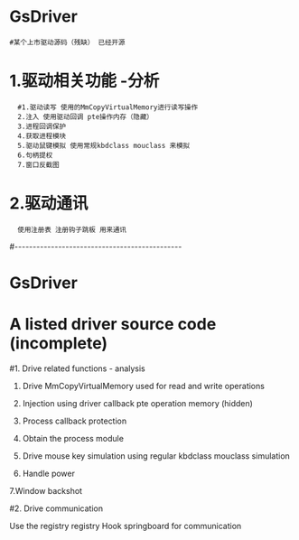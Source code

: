 # GsDriver
    #某个上市驱动源码（残缺） 已经开源
# 1.驱动相关功能  -分析
      #1.驱动读写 使用的MmCopyVirtualMemory进行读写操作
      2.注入 使用驱动回调 pte操作内存（隐藏）
      3.进程回调保护 
      4.获取进程模块
      5.驱动鼠键模拟 使用常规kbdclass mouclass 来模拟
      6.句柄提权
      7.窗口反截图  
  # 2.驱动通讯
      使用注册表 注册钩子跳板 用来通讯

#----------------------------------------------

# GsDriver

# A listed driver source code (incomplete)

#1. Drive related functions - analysis

1. Drive MmCopyVirtualMemory used for read and write operations

2. Injection using driver callback pte operation memory (hidden)

3. Process callback protection

4. Obtain the process module

5. Drive mouse key simulation using regular kbdclass mouclass simulation

6. Handle power

7.Window backshot

#2. Drive communication

Use the registry registry Hook springboard for communication
  
  
